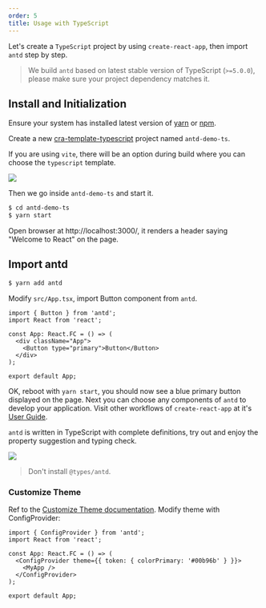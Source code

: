 ```yaml
---
order: 5
title: Usage with TypeScript
---
```


Let's create a `TypeScript` project by using `create-react-app`, then import `antd` step by step.

> We build `antd` based on latest stable version of TypeScript (`>=5.0.0`), please make sure your project dependency matches it.

## Install and Initialization

Ensure your system has installed latest version of [yarn](https://yarnpkg.com) or [npm](https://www.npmjs.com/).

Create a new [cra-template-typescript](https://github.com/facebook/create-react-app/tree/main/packages/cra-template-typescript) project named `antd-demo-ts`.

<InstallDependencies npm='$ npx create-react-app antd-demo-ts --template typescript' yarn='$ yarn create react-app antd-demo-ts --template typescript' pnpm='$ pnpm create react-app antd-demo-ts --template typescript'></InstallDependencies>

If you are using `vite`, there will be an option during build where you can choose the `typescript` template.

![](https://github-production-user-asset-6210df.s3.amazonaws.com/49217418/245092600-9af66ed4-f44d-4793-9d7a-179ff39fc284.png)

Then we go inside `antd-demo-ts` and start it.

```bash
$ cd antd-demo-ts
$ yarn start
```

Open browser at http://localhost:3000/, it renders a header saying "Welcome to React" on the page.

## Import antd

```bash
$ yarn add antd
```

Modify `src/App.tsx`, import Button component from `antd`.

```tsx
import { Button } from 'antd';
import React from 'react';

const App: React.FC = () => (
  <div className="App">
    <Button type="primary">Button</Button>
  </div>
);

export default App;
```

OK, reboot with `yarn start`, you should now see a blue primary button displayed on the page. Next you can choose any components of `antd` to develop your application. Visit other workflows of `create-react-app` at it's [User Guide](https://create-react-app.dev/docs/getting-started#creating-a-typescript-app).

`antd` is written in TypeScript with complete definitions, try out and enjoy the property suggestion and typing check.

![](https://gw.alipayobjects.com/zos/antfincdn/26L5vPoLug/8d7da796-175e-40af-8eea-e7031ba09f9f.png)

> Don't install `@types/antd`.

### Customize Theme

Ref to the [Customize Theme documentation](/docs/react/customize-theme). Modify theme with ConfigProvider:

```tsx
import { ConfigProvider } from 'antd';
import React from 'react';

const App: React.FC = () => (
  <ConfigProvider theme={{ token: { colorPrimary: '#00b96b' } }}>
    <MyApp />
  </ConfigProvider>
);

export default App;
```
